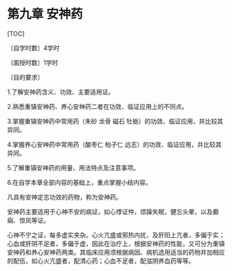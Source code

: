 # 第九章   安神药

[TOC]

〔自学时数〕4学时

〔面授时数〕1学时

〔目的要求〕

1.了解安神药含义、功效、主要适用证。

2.熟悉重镇安神药、养心安神药二者在功效、临证应用上的不同点。

3.掌握重镇安神药中常用药（朱砂    龙骨     磁石     牡栃）的功效、临证应用，并比较其异同。

4.掌握养心安神药中常用药（酸枣仁     柏子仁     远志）的功效、临证应用，并比较其异同。

5.了解重镇安神药的用量、用法特点及注意事项。

6.在自学本章全部内容的基础上，重点掌握小结内容。

凡具有安神定志功效的药物，称为安神药。

安神药主要适用于心神不安的病证，如心悸证忡，烦躁失眠，健忘头晕，以及癫痫、惊风等证。

心神不宁之证，每多虚实夹杂。心火亢盛或邪热内扰，及肝阳上亢者，多偏于实；心血或肝阴不足者，多偏于虚，因此在治疗上，根据安神药的性能，又可分为重镇安神药和养心安神药两类。其临床应用须根据病因、病机选用适当的药物并加相应的配伍，如心火亢盛者，配清心药；心血不足者，配滋阴养血药等等。
